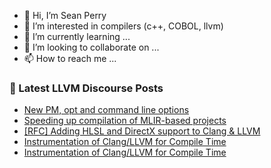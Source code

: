 - 👋 Hi, I’m Sean Perry
- 👀 I’m interested in compilers (c++, COBOL, llvm)
- 🌱 I’m currently learning ...
- 💞️ I’m looking to collaborate on ...
- 📫 How to reach me ...

<!---
s66perry/s66perry is a ✨ special ✨ repository because its `README.md` (this file) appears on your GitHub profile.
You can click the Preview link to take a look at your changes.
--->
### 📕 Latest LLVM Discourse Posts

<!-- DISCOURSE-LLVM:START -->
- [New PM, opt and command line options](https://discourse.llvm.org/t/new-pm-opt-and-command-line-options/53005/4)
- [Speeding up compilation of MLIR-based projects](https://discourse.llvm.org/t/speeding-up-compilation-of-mlir-based-projects/60869/1)
- [[RFC] Adding HLSL and DirectX support to Clang &amp; LLVM](https://discourse.llvm.org/t/rfc-adding-hlsl-and-directx-support-to-clang-llvm/60783/16)
- [Instrumentation of Clang/LLVM for Compile Time](https://discourse.llvm.org/t/instrumentation-of-clang-llvm-for-compile-time/60383/9)
- [Instrumentation of Clang/LLVM for Compile Time](https://discourse.llvm.org/t/instrumentation-of-clang-llvm-for-compile-time/60383/8)
<!-- DISCOURSE-LLVM:END -->
